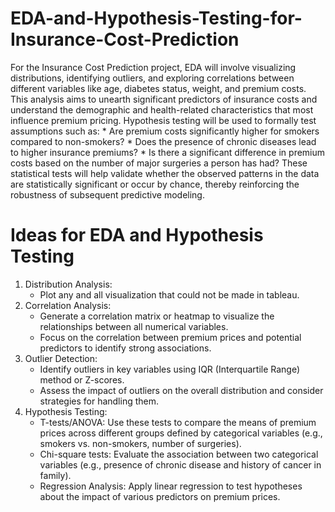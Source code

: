 # EDA-and-Hypothesis-Testing-for-Insurance-Cost-Prediction

For the Insurance Cost Prediction project, EDA will involve visualizing distributions, identifying outliers, and exploring correlations between different variables like age, diabetes status, weight, and premium costs. This analysis aims to unearth significant predictors of insurance costs and understand the demographic and health-related characteristics that most influence premium pricing.
Hypothesis testing will be used to formally test assumptions such as:
    * Are premium costs significantly higher for smokers compared to non-smokers?
    * Does the presence of chronic diseases lead to higher insurance premiums?
    * Is there a significant difference in premium costs based on the number of major surgeries a person has had?
These statistical tests will help validate whether the observed patterns in the data are statistically significant or occur by chance, thereby reinforcing the robustness of subsequent predictive modeling.

# Ideas for EDA and Hypothesis Testing
1. Distribution Analysis:
    * Plot any and all visualization that could not be made in tableau.
2. Correlation Analysis:
    * Generate a correlation matrix or heatmap to visualize the relationships between all numerical variables.
    * Focus on the correlation between premium prices and potential predictors to identify strong associations.
3. Outlier Detection:
    * Identify outliers in key variables using IQR (Interquartile Range) method or Z-scores.
    * Assess the impact of outliers on the overall distribution and consider strategies for handling them.
4. Hypothesis Testing:
    * T-tests/ANOVA: Use these tests to compare the means of premium prices across different groups defined by categorical variables (e.g., smokers vs. non-smokers, number of surgeries).
    * Chi-square tests: Evaluate the association between two categorical variables (e.g., presence of chronic disease and history of cancer in family).
    * Regression Analysis: Apply linear regression to test hypotheses about the impact of various predictors on premium prices.
